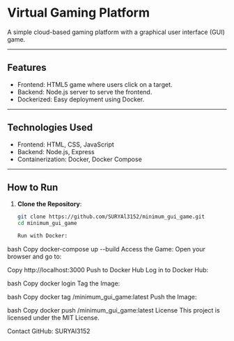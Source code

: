 # Virtual Gaming Platform

A simple cloud-based gaming platform with a graphical user interface (GUI) game.

---

## Features
- Frontend: HTML5 game where users click on a target.
- Backend: Node.js server to serve the frontend.
- Dockerized: Easy deployment using Docker.

---

## Technologies Used
- Frontend: HTML, CSS, JavaScript
- Backend: Node.js, Express
- Containerization: Docker, Docker Compose

---

## How to Run

1. **Clone the Repository**:
   ```bash
   git clone https://github.com/SURYAl3152/minimum_gui_game.git
   cd minimum_gui_game

   Run with Docker:

bash
Copy
docker-compose up --build
Access the Game:
Open your browser and go to:

Copy
http://localhost:3000
Push to Docker Hub
Log in to Docker Hub:

bash
Copy
docker login
Tag the Image:

bash
Copy
docker tag <image-id> <your-dockerhub-username>/minimum_gui_game:latest
Push the Image:

bash
Copy
docker push <your-dockerhub-username>/minimum_gui_game:latest
License
This project is licensed under the MIT License.

Contact
GitHub: SURYAl3152
